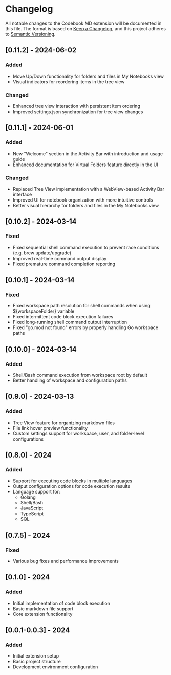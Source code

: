 # Changelog
All notable changes to the Codebook MD extension will be documented in this file.
The format is based on [Keep a Changelog](https://keepachangelog.com/en/1.1.0/),
and this project adheres to [Semantic Versioning](https://semver.org/spec/v2.0.0.html).

## [0.11.2] - 2024-06-02
### Added
- Move Up/Down functionality for folders and files in My Notebooks view
- Visual indicators for reordering items in the tree view
### Changed
- Enhanced tree view interaction with persistent item ordering
- Improved settings.json synchronization for tree view changes

## [0.11.1] - 2024-06-01
### Added
- New "Welcome" section in the Activity Bar with introduction and usage guide
- Enhanced documentation for Virtual Folders feature directly in the UI

### Changed
- Replaced Tree View implementation with a WebView-based Activity Bar interface
- Improved UI for notebook organization with more intuitive controls
- Better visual hierarchy for folders and files in the My Notebooks view

## [0.10.2] - 2024-03-14
### Fixed
- Fixed sequential shell command execution to prevent race conditions (e.g. brew update/upgrade)
- Improved real-time command output display
- Fixed premature command completion reporting

## [0.10.1] - 2024-03-14
### Fixed
- Fixed workspace path resolution for shell commands when using ${workspaceFolder} variable
- Fixed intermittent code block execution failures
- Fixed long-running shell command output interruption
- Fixed "go.mod not found" errors by properly handling Go workspace paths

## [0.10.0] - 2024-03-14
### Added
- Shell/Bash command execution from workspace root by default
- Better handling of workspace and configuration paths

## [0.9.0] - 2024-03-13
### Added
- Tree View feature for organizing markdown files
- File link hover preview functionality
- Custom settings support for workspace, user, and folder-level configurations

## [0.8.0] - 2024
### Added
- Support for executing code blocks in multiple languages
- Output configuration options for code execution results
- Language support for:
  - Golang
  - Shell/Bash
  - JavaScript
  - TypeScript
  - SQL

## [0.7.5] - 2024
### Fixed
- Various bug fixes and performance improvements

## [0.1.0] - 2024
### Added
- Initial implementation of code block execution
- Basic markdown file support
- Core extension functionality

## [0.0.1-0.0.3] - 2024
### Added
- Initial extension setup
- Basic project structure
- Development environment configuration
